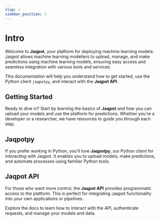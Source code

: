```yaml
---
slug: /
sidebar_position: 1
---
```


# Intro

Welcome to **Jaqpot**, your platform for deploying machine learning models. Jaqpot allows machine learning modellers to upload, manage, and make predictions using machine learning models, ensuring easy access and seamless integration with various tools and services.

This documentation will help you understand how to get started, use the Python client `jaqpotpy`, and interact with the **Jaqpot API**.

## Getting Started

Ready to dive in? Start by learning the basics of **Jaqpot** and how you can upload your models and use the platform for predictions. Whether you're a developer or a researcher, we have resources to guide you through each step.

## Jaqpotpy

If you prefer working in Python, you'll love **Jaqpotpy**, our Python client for interacting with Jaqpot. It enables you to upload models, make predictions, and automate processes using familiar Python tools.

## Jaqpot API

For those who want more control, the **Jaqpot API** provides programmatic access to the platform. This is perfect for integrating Jaqpot functionality into your own applications or pipelines.

Explore the docs to learn how to interact with the API, authenticate requests, and manage your models and data.

